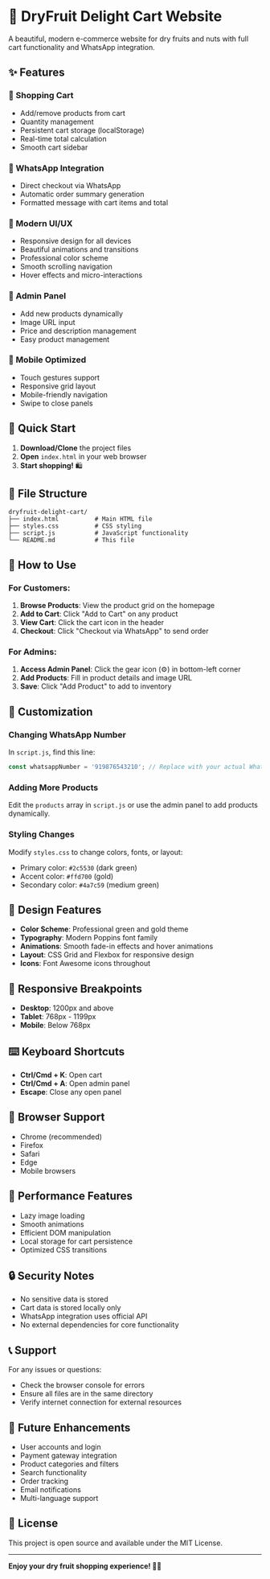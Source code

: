 # 🥜 DryFruit Delight Cart Website

A beautiful, modern e-commerce website for dry fruits and nuts with full cart functionality and WhatsApp integration.

## ✨ Features

### 🛒 Shopping Cart
- Add/remove products from cart
- Quantity management
- Persistent cart storage (localStorage)
- Real-time total calculation
- Smooth cart sidebar

### 📱 WhatsApp Integration
- Direct checkout via WhatsApp
- Automatic order summary generation
- Formatted message with cart items and total

### 🎨 Modern UI/UX
- Responsive design for all devices
- Beautiful animations and transitions
- Professional color scheme
- Smooth scrolling navigation
- Hover effects and micro-interactions

### 🔧 Admin Panel
- Add new products dynamically
- Image URL input
- Price and description management
- Easy product management

### 📱 Mobile Optimized
- Touch gestures support
- Responsive grid layout
- Mobile-friendly navigation
- Swipe to close panels

## 🚀 Quick Start

1. **Download/Clone** the project files
2. **Open** `index.html` in your web browser
3. **Start shopping!** 🛍️

## 📁 File Structure

```
dryfruit-delight-cart/
├── index.html          # Main HTML file
├── styles.css          # CSS styling
├── script.js           # JavaScript functionality
└── README.md           # This file
```

## 🎯 How to Use

### For Customers:
1. **Browse Products**: View the product grid on the homepage
2. **Add to Cart**: Click "Add to Cart" on any product
3. **View Cart**: Click the cart icon in the header
4. **Checkout**: Click "Checkout via WhatsApp" to send order

### For Admins:
1. **Access Admin Panel**: Click the gear icon (⚙️) in bottom-left corner
2. **Add Products**: Fill in product details and image URL
3. **Save**: Click "Add Product" to add to inventory

## 🔧 Customization

### Changing WhatsApp Number
In `script.js`, find this line:
```javascript
const whatsappNumber = '919876543210'; // Replace with your actual WhatsApp number
```

### Adding More Products
Edit the `products` array in `script.js` or use the admin panel to add products dynamically.

### Styling Changes
Modify `styles.css` to change colors, fonts, or layout:
- Primary color: `#2c5530` (dark green)
- Accent color: `#ffd700` (gold)
- Secondary color: `#4a7c59` (medium green)

## 🎨 Design Features

- **Color Scheme**: Professional green and gold theme
- **Typography**: Modern Poppins font family
- **Animations**: Smooth fade-in effects and hover animations
- **Layout**: CSS Grid and Flexbox for responsive design
- **Icons**: Font Awesome icons throughout

## 📱 Responsive Breakpoints

- **Desktop**: 1200px and above
- **Tablet**: 768px - 1199px
- **Mobile**: Below 768px

## ⌨️ Keyboard Shortcuts

- **Ctrl/Cmd + K**: Open cart
- **Ctrl/Cmd + A**: Open admin panel
- **Escape**: Close any open panel

## 🎯 Browser Support

- Chrome (recommended)
- Firefox
- Safari
- Edge
- Mobile browsers

## 🚀 Performance Features

- Lazy image loading
- Smooth animations
- Efficient DOM manipulation
- Local storage for cart persistence
- Optimized CSS transitions

## 🔒 Security Notes

- No sensitive data is stored
- Cart data is stored locally only
- WhatsApp integration uses official API
- No external dependencies for core functionality

## 📞 Support

For any issues or questions:
- Check the browser console for errors
- Ensure all files are in the same directory
- Verify internet connection for external resources

## 🎉 Future Enhancements

- User accounts and login
- Payment gateway integration
- Product categories and filters
- Search functionality
- Order tracking
- Email notifications
- Multi-language support

## 📄 License

This project is open source and available under the MIT License.

---

**Enjoy your dry fruit shopping experience! 🥜✨** 